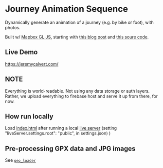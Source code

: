# Journey Animation Sequence

Dynamically generate an animation of a journey (e.g. by bike or foot), with photos.

Built w/ [Mapbox GL JS](https://www.mapbox.com/mapbox-gljs), starting with [this blog post](https://www.mapbox.com/blog/building-cinematic-route-animations-with-mapboxgl) and [this soure code](https://github.com/mapbox/impact-tools/tree/master/journey-animation-sequence).

## Live Demo

https://jeremycalvert.com/

## NOTE

Everything is world-readable.  Not using any data storage or auth layers.  Rather, we upload everything to firebase host and serve it up from there, for now.

## How run locally

Load [index.html](http://127.0.0.1:5500/) after running a local [live server](https://marketplace.visualstudio.com/items?itemName=ritwickdey.LiveServer) (setting "liveServer.settings.root": "public", in settings.json)
)

## Pre-processing GPX data and JPG images

See [`geo_loader`](https://github.com/j-calvert/journey-animation-sequence/tree/main/geo_loader)